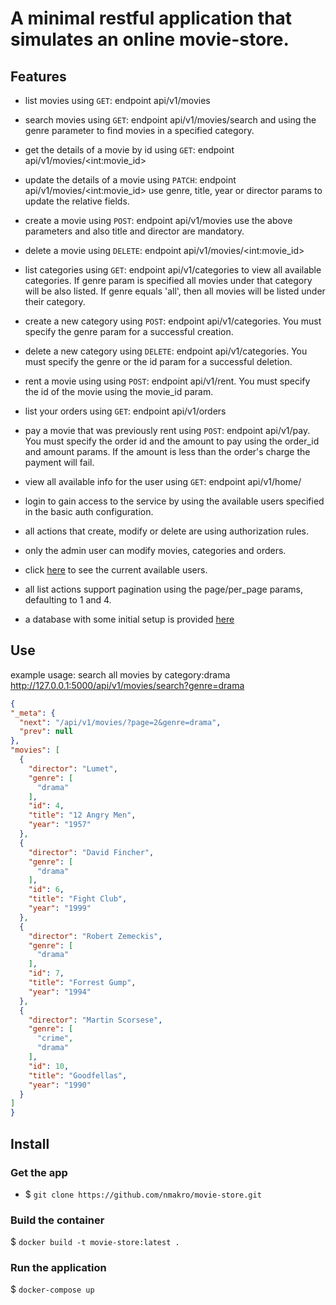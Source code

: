 # A minimal restful application that simulates an online movie-store.

## Features
 - list movies using `GET`: endpoint api/v1/movies
 - search movies using `GET`: endpoint api/v1/movies/search and using the genre parameter to find movies in a specified category.
 - get the details of a movie by id using `GET`: endpoint api/v1/movies/\<int:movie_id>
 - update the details of a movie using `PATCH`: endpoint api/v1/movies/\<int:movie_id> use genre, title, year or director params to update the relative fields.
 - create a movie using `POST`: endpoint api/v1/movies use the above parameters and also title and director are mandatory.
 - delete a movie using `DELETE`: endpoint api/v1/movies/\<int:movie_id>
 
 - list categories using `GET`: endpoint api/v1/categories to view all available categories. If genre param is specified all movies under that category will be also listed. 
   If genre equals 'all', then all movies will be listed under their category.
 - create a new category using `POST`: endpoint api/v1/categories. You must specify the genre param for a successful creation.
 - delete a new category using `DELETE`: endpoint api/v1/categories. You must specify the genre or the id param for a successful deletion.
 
 - rent a movie using using `POST`: endpoint api/v1/rent. You must specify the id of the movie using the movie_id param.
 - list your orders using `GET`: endpoint api/v1/orders
 - pay a movie that was previously rent using `POST`: endpoint api/v1/pay. You must specify the order id and the amount to pay using the order_id and amount params.
   If the amount is less than the order's charge the payment will fail.
  
  - view all available info for the user using `GET`: endpoint api/v1/home/
 
 - login to gain access to the service by using the available users specified in the basic auth configuration.
 - all actions that create, modify or delete are using authorization rules. 
 - only the admin user can modify movies, categories and orders.
 - click [here](https://github.com/nmakro/movie-store/blob/master/app/api/auth.py#L6) to see the current available users.
 - all list actions support pagination using the page/per_page params, defaulting to 1 and 4.
 - a database with some initial setup is provided [here](https://github.com/nmakro/movie-store/blob/master/app/app.db)
  
## Use
  example usage:
  search all movies by category:drama
  http://127.0.0.1:5000/api/v1/movies/search?genre=drama
  
  ```json
  {
  "_meta": {
    "next": "/api/v1/movies/?page=2&genre=drama", 
    "prev": null
  }, 
  "movies": [
    {
      "director": "Lumet", 
      "genre": [
        "drama"
      ], 
      "id": 4, 
      "title": "12 Angry Men", 
      "year": "1957"
    }, 
    {
      "director": "David Fincher", 
      "genre": [
        "drama"
      ], 
      "id": 6, 
      "title": "Fight Club", 
      "year": "1999"
    }, 
    {
      "director": "Robert Zemeckis", 
      "genre": [
        "drama"
      ], 
      "id": 7, 
      "title": "Forrest Gump", 
      "year": "1994"
    }, 
    {
      "director": "Martin Scorsese", 
      "genre": [
        "crime", 
        "drama"
      ], 
      "id": 10, 
      "title": "Goodfellas", 
      "year": "1990"
    }
  ]
}
```


## Install

### Get the app

 - $ `git clone https://github.com/nmakro/movie-store.git`


### Build the container

$ `docker build -t movie-store:latest .`

### Run the application
$ `docker-compose up`

